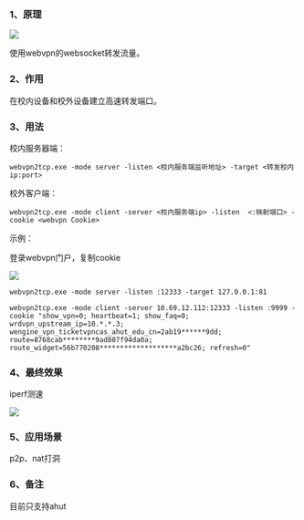 ### 1、原理

![](C:\Users\admin\AppData\Roaming\marktext\images\2025-05-16-17-44-09-image.png)

使用webvpn的websocket转发流量。

### 2、作用

在校内设备和校外设备建立高速转发端口。

### 3、用法

校内服务器端：

```shell
webvpn2tcp.exe -mode server -listen <校内服务端监听地址> -target <转发校内ip:port>
```

校外客户端：

```shell
webvpn2tcp.exe -mode client -server <校内服务端ip> -listen  <:映射端口> -cookie <webvpn Cookie>
```

示例：

登录webvpn门户，复制cookie

![](C:\Users\admin\AppData\Roaming\marktext\images\2025-05-16-17-55-30-image.png)

```shell
webvpn2tcp.exe -mode server -listen :12333 -target 127.0.0.1:81
```

```shell
webvpn2tcp.exe -mode client -server 10.69.12.112:12333 -listen :9999 -cookie "show_vpn=0; heartbeat=1; show_faq=0; wrdvpn_upstream_ip=10.*.*.3; wengine_vpn_ticketvpncas_ahut_edu_cn=2ab19******9dd; route=8768cab********9ad807f94da0a; route_widget=56b770208*******************a2bc26; refresh=0"
```

### 4、最终效果

iperf测速

![](C:\Users\admin\AppData\Roaming\marktext\images\2025-05-16-18-00-41-image.png)

### 5、应用场景

p2p、nat打洞

### 6、备注

目前只支持ahut
